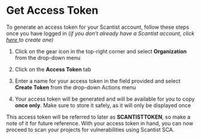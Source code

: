 # Get Access Token

To generate an access token for your Scantist account, follow these steps once you have logged in (_if you don’t already have a Scantist account, click_ [_here_ ](https://scantist.atlassian.net/wiki/spaces/SD/pages/1777958921)_to create one)_

&#x20;

1.  Click on the gear icon in the top-right corner and select **Organization** from the drop-down menu

    &#x20;
2.  Click on the **Access Token** tab

    &#x20;
3.  Enter a name for your access token in the field provided and select **Create Token** from the drop-down Actions menu

    &#x20;
4. Your access token will be generated and will be available for you to copy **once only**. Make sure to store it safely, as it will only be displayed once



&#x20;

This access token will be referred to later as **SCANTISTTOKEN**, so make a note of it for future reference. With your access token in hand, you can now proceed to scan your projects for vulnerabilities using Scantist SCA.
